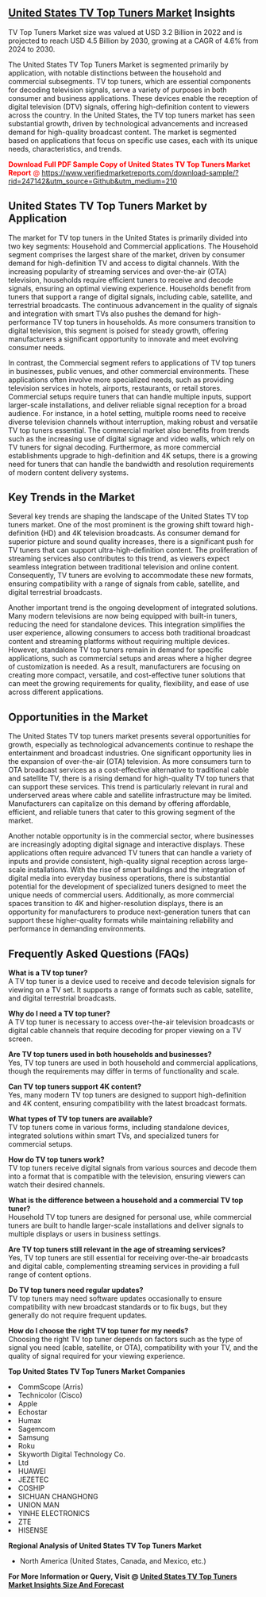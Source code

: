 <h2><a href="https://www.verifiedmarketreports.com/download-sample/?rid=247142&amp;utm_source=Github&amp;utm_medium=210" target="_blank">United States TV Top Tuners Market</a> Insights</h2><p>TV Top Tuners Market size was valued at USD 3.2 Billion in 2022 and is projected to reach USD 4.5 Billion by 2030, growing at a CAGR of 4.6% from 2024 to 2030.</p><p><p>The United States TV Top Tuners Market is segmented primarily by application, with notable distinctions between the household and commercial subsegments. TV top tuners, which are essential components for decoding television signals, serve a variety of purposes in both consumer and business applications. These devices enable the reception of digital television (DTV) signals, offering high-definition content to viewers across the country. In the United States, the TV top tuners market has seen substantial growth, driven by technological advancements and increased demand for high-quality broadcast content. The market is segmented based on applications that focus on specific use cases, each with its unique needs, characteristics, and trends.</p><p><p><span class=""><span style="color: #ff0000;"><strong>Download Full PDF Sample Copy of United States TV Top Tuners Market Report</strong> @ </span><a href="https://www.verifiedmarketreports.com/download-sample/?rid=247142&amp;utm_source=Github&amp;utm_medium=210" target="_blank">https://www.verifiedmarketreports.com/download-sample/?rid=247142&amp;utm_source=Github&amp;utm_medium=210</a></span></p></p><h2>United States TV Top Tuners Market by Application</h2><p>The market for TV top tuners in the United States is primarily divided into two key segments: Household and Commercial applications. The Household segment comprises the largest share of the market, driven by consumer demand for high-definition TV and access to digital channels. With the increasing popularity of streaming services and over-the-air (OTA) television, households require efficient tuners to receive and decode signals, ensuring an optimal viewing experience. Households benefit from tuners that support a range of digital signals, including cable, satellite, and terrestrial broadcasts. The continuous advancement in the quality of signals and integration with smart TVs also pushes the demand for high-performance TV top tuners in households. As more consumers transition to digital television, this segment is poised for steady growth, offering manufacturers a significant opportunity to innovate and meet evolving consumer needs.</p><p>In contrast, the Commercial segment refers to applications of TV top tuners in businesses, public venues, and other commercial environments. These applications often involve more specialized needs, such as providing television services in hotels, airports, restaurants, or retail stores. Commercial setups require tuners that can handle multiple inputs, support larger-scale installations, and deliver reliable signal reception for a broad audience. For instance, in a hotel setting, multiple rooms need to receive diverse television channels without interruption, making robust and versatile TV top tuners essential. The commercial market also benefits from trends such as the increasing use of digital signage and video walls, which rely on TV tuners for signal decoding. Furthermore, as more commercial establishments upgrade to high-definition and 4K setups, there is a growing need for tuners that can handle the bandwidth and resolution requirements of modern content delivery systems.</p><h2>Key Trends in the Market</h2><p>Several key trends are shaping the landscape of the United States TV top tuners market. One of the most prominent is the growing shift toward high-definition (HD) and 4K television broadcasts. As consumer demand for superior picture and sound quality increases, there is a significant push for TV tuners that can support ultra-high-definition content. The proliferation of streaming services also contributes to this trend, as viewers expect seamless integration between traditional television and online content. Consequently, TV tuners are evolving to accommodate these new formats, ensuring compatibility with a range of signals from cable, satellite, and digital terrestrial broadcasts.</p><p>Another important trend is the ongoing development of integrated solutions. Many modern televisions are now being equipped with built-in tuners, reducing the need for standalone devices. This integration simplifies the user experience, allowing consumers to access both traditional broadcast content and streaming platforms without requiring multiple devices. However, standalone TV top tuners remain in demand for specific applications, such as commercial setups and areas where a higher degree of customization is needed. As a result, manufacturers are focusing on creating more compact, versatile, and cost-effective tuner solutions that can meet the growing requirements for quality, flexibility, and ease of use across different applications.</p><h2>Opportunities in the Market</h2><p>The United States TV top tuners market presents several opportunities for growth, especially as technological advancements continue to reshape the entertainment and broadcast industries. One significant opportunity lies in the expansion of over-the-air (OTA) television. As more consumers turn to OTA broadcast services as a cost-effective alternative to traditional cable and satellite TV, there is a rising demand for high-quality TV top tuners that can support these services. This trend is particularly relevant in rural and underserved areas where cable and satellite infrastructure may be limited. Manufacturers can capitalize on this demand by offering affordable, efficient, and reliable tuners that cater to this growing segment of the market.</p><p>Another notable opportunity is in the commercial sector, where businesses are increasingly adopting digital signage and interactive displays. These applications often require advanced TV tuners that can handle a variety of inputs and provide consistent, high-quality signal reception across large-scale installations. With the rise of smart buildings and the integration of digital media into everyday business operations, there is substantial potential for the development of specialized tuners designed to meet the unique needs of commercial users. Additionally, as more commercial spaces transition to 4K and higher-resolution displays, there is an opportunity for manufacturers to produce next-generation tuners that can support these higher-quality formats while maintaining reliability and performance in demanding environments.</p><h2>Frequently Asked Questions (FAQs)</h2><p><b>What is a TV top tuner?</b><br>A TV top tuner is a device used to receive and decode television signals for viewing on a TV set. It supports a range of formats such as cable, satellite, and digital terrestrial broadcasts.</p><p><b>Why do I need a TV top tuner?</b><br>A TV top tuner is necessary to access over-the-air television broadcasts or digital cable channels that require decoding for proper viewing on a TV screen.</p><p><b>Are TV top tuners used in both households and businesses?</b><br>Yes, TV top tuners are used in both household and commercial applications, though the requirements may differ in terms of functionality and scale.</p><p><b>Can TV top tuners support 4K content?</b><br>Yes, many modern TV top tuners are designed to support high-definition and 4K content, ensuring compatibility with the latest broadcast formats.</p><p><b>What types of TV top tuners are available?</b><br>TV top tuners come in various forms, including standalone devices, integrated solutions within smart TVs, and specialized tuners for commercial setups.</p><p><b>How do TV top tuners work?</b><br>TV top tuners receive digital signals from various sources and decode them into a format that is compatible with the television, ensuring viewers can watch their desired channels.</p><p><b>What is the difference between a household and a commercial TV top tuner?</b><br>Household TV top tuners are designed for personal use, while commercial tuners are built to handle larger-scale installations and deliver signals to multiple displays or users in business settings.</p><p><b>Are TV top tuners still relevant in the age of streaming services?</b><br>Yes, TV top tuners are still essential for receiving over-the-air broadcasts and digital cable, complementing streaming services in providing a full range of content options.</p><p><b>Do TV top tuners need regular updates?</b><br>TV top tuners may need software updates occasionally to ensure compatibility with new broadcast standards or to fix bugs, but they generally do not require frequent updates.</p><p><b>How do I choose the right TV top tuner for my needs?</b><br>Choosing the right TV top tuner depends on factors such as the type of signal you need (cable, satellite, or OTA), compatibility with your TV, and the quality of signal required for your viewing experience.</p></p><p><strong>Top United States TV Top Tuners Market Companies</strong></p><div data-test-id=""><p><li>CommScope (Arris)</li><li> Technicolor (Cisco)</li><li> Apple</li><li> Echostar</li><li> Humax</li><li> Sagemcom</li><li> Samsung</li><li> Roku</li><li> Skyworth Digital Technology Co.</li><li>Ltd</li><li> HUAWEI</li><li> JEZETEC</li><li> COSHIP</li><li> SICHUAN CHANGHONG</li><li> UNION MAN</li><li> YINHE ELECTRONICS</li><li> ZTE</li><li> HISENSE</li></p><div><strong>Regional Analysis of&nbsp;United States TV Top Tuners Market</strong></div><ul><li dir="ltr"><p dir="ltr">North America&nbsp;(United States, Canada, and Mexico, etc.)</p></li></ul><p><strong>For More Information or Query, Visit @&nbsp;</strong><strong><a href="https://www.verifiedmarketreports.com/product/tv-top-tuners-market/?utm_source=Github&amp;utm_medium=210" target="_blank">United States TV Top Tuners Market Insights Size And Forecast</a></strong></p></div>
